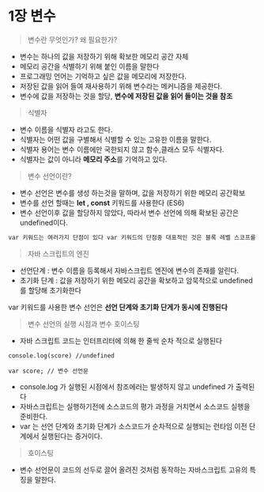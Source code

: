# 1장 변수

> 변수란 무엇인가? 왜 필요한가?

- 변수는 하나의 값을 저장하기 위해 확보한 메모리 공간 자체
- 메모리 공간을 식별하기 위해 붙인 이름을 말한다
- 프로그래밍 언어는 기억하고 싶은 값을 메모리에 저장한다.
- 저장된 값을 읽어 들여 재사용하기 위해 변수라는 메커니즘을 제공한다.
 - 변수에 값을 저장하는 것을 할당, **변수에 저장된 값을 읽어 들이는 것을 참조**

> 식별자 

- 변수 이름을 식별자 라고도 한다.
- 식별자는 어떤 값을 구별해서 식별할 수 있는 고유한 이름을 말한다.
- 식별자 용어는 변수 이름에만 국한되지 않고 함수,클래스 모두 식별자다.
- 식별자는 값이 아니라 **메모리 주소**를 기억하고 있다.

> 변수 선언이란?

- 변수 선언은 변수를 생성 하는것을 말하며, 값을 저장하기 위한 메모리 공간확보
- 변수를 선언 할때는 **let , const** 키워드를 사용한다 (ES6)
- 변수 선언이후 값을 할당하지 않았다, 따라서 변수 선언에 의해 확보된 공간은 undefined이다.

```sh
var 키워드는 여러가지 단점이 있다 var 키워드의 단점중 대표적인 것은 블록 레벨 스코프를 지원하지 않고 함수레벨 스코프를 지원한다는 것이다. 이로인해 의도치 않게 전역 변수가 선언되어 심각한 부작용이 발생한다.  let,const 가 등장한 이유 !
```

> 자바 스크립트의 엔진

- 선언단계 : 변수 이름을 등록해서 자바스크립트 엔진에 변수의 존재를 알린다.
- 초기화 단계 : 값을 저장하기 위한 메모리 공간을 확보하고 암묵적으로 undefined 를 할당해 초기화한다

var 키워드를 사용한 변수 선언은 **선언 단계와 초기화 단게가 동시에 진행된다** 

> 변수 선언의 실행 시점과 변수 호이스팅

- 자바 스크립트 코드는 인터프리터에 의해 한 줄씩 순차 적으로 실행된다
```
console.log(score) //undefined

var score; // 변수 선언문
```
- console.log 가 실행된 시점에서 참조에러는 발생하지 않고 undefined 가 출력된다
- 자바스크립트는 실행하기전에 소스코드의 평가 과정을 거치면서 소스코드 실행을 준비한다. 
- var 는 선언 단계와 초기화 단계가 소스코드가 순차적으로 실행되는 런타임 이전 단계에서 실행된다는 증거이다.

> 호이스팅

- 변수 선언문이 코드의 선두로 끌어 올려진 것처럼 동작하는 자바스크립트 고유의 특징을 말한다.

